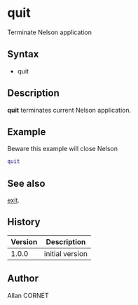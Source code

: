 # quit

Terminate Nelson application

## Syntax

- quit

## Description

  <p><b>quit</b> terminates current Nelson application.</p>

## Example

Beware this example will close Nelson

```matlab
quit
```

## See also

[exit](exit.md).

## History

| Version | Description     |
| ------- | --------------- |
| 1.0.0   | initial version |

## Author

Allan CORNET
